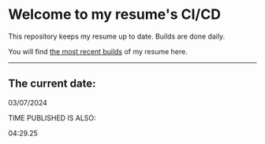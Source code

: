 # Welcome to my resume's CI/CD
This repository keeps my resume up to date. Builds are done daily.
  
You will find [the most recent builds](output/) of my resume here.
* * *
 
## The current date:  
 03/07/2024 
   
  
  
 TIME PUBLISHED IS ALSO: 
  
 04:29.25 
  
  
